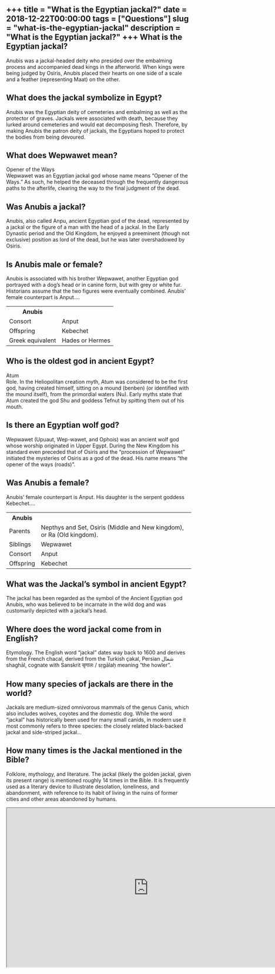 +++
title = "What is the Egyptian jackal?"
date = 2018-12-22T00:00:00
tags = ["Questions"]
slug = "what-is-the-egyptian-jackal"
description = "What is the Egyptian jackal?"
+++
What is the Egyptian jackal?
----------------------------

Anubis was a jackal-headed deity who presided over the embalming process and accompanied dead kings in the afterworld. When kings were being judged by Osiris, Anubis placed their hearts on one side of a scale and a feather (representing Maat) on the other.

What does the jackal symbolize in Egypt?
----------------------------------------

Anubis was the Egyptian deity of cemeteries and embalming as well as the protector of graves. Jackals were associated with death, because they lurked around cemeteries and would eat decomposing flesh. Therefore, by making Anubis the patron deity of jackals, the Egyptians hoped to protect the bodies from being devoured.

What does Wepwawet mean?
------------------------

Opener of the Ways  
Wepwawet was an Egyptian jackal god whose name means “Opener of the Ways.” As such, he helped the deceased through the frequently dangerous paths to the afterlife, clearing the way to the final judgment of the dead.

Was Anubis a jackal?
--------------------

Anubis, also called Anpu, ancient Egyptian god of the dead, represented by a jackal or the figure of a man with the head of a jackal. In the Early Dynastic period and the Old Kingdom, he enjoyed a preeminent (though not exclusive) position as lord of the dead, but he was later overshadowed by Osiris.

Is Anubis male or female?
-------------------------

Anubis is associated with his brother Wepwawet, another Egyptian god portrayed with a dog’s head or in canine form, but with grey or white fur. Historians assume that the two figures were eventually combined. Anubis’ female counterpart is Anput….

<table><tr><th>Anubis</th></tr><tr><td>Consort</td><td>Anput</td></tr><tr><td>Offspring</td><td>Kebechet</td></tr><tr><td>Greek equivalent</td><td>Hades or Hermes</td></tr></table>

Who is the oldest god in ancient Egypt?
---------------------------------------

Atum  
Role. In the Heliopolitan creation myth, Atum was considered to be the first god, having created himself, sitting on a mound (benben) (or identified with the mound itself), from the primordial waters (Nu). Early myths state that Atum created the god Shu and goddess Tefnut by spitting them out of his mouth.

Is there an Egyptian wolf god?
------------------------------

Wepwawet (Upuaut, Wep-wawet, and Ophois) was an ancient wolf god whose worship originated in Upper Egypt. During the New Kingdom his standard even preceded that of Osiris and the “procession of Wepwawet” initiated the mysteries of Osiris as a god of the dead. His name means “the opener of the ways (roads)”.

Was Anubis a female?
--------------------

Anubis’ female counterpart is Anput. His daughter is the serpent goddess Kebechet….

<table><tr><th>Anubis</th></tr><tr><td>Parents</td><td>Nepthys and Set, Osiris (Middle and New kingdom), or Ra (Old kingdom).</td></tr><tr><td>Siblings</td><td>Wepwawet</td></tr><tr><td>Consort</td><td>Anput</td></tr><tr><td>Offspring</td><td>Kebechet</td></tr></table>

What was the Jackal’s symbol in ancient Egypt?
----------------------------------------------

The jackal has been regarded as the symbol of the Ancient Egyptian god Anubis, who was believed to be incarnate in the wild dog and was customarily depicted with a jackal’s head.

Where does the word jackal come from in English?
------------------------------------------------

Etymology. The English word “jackal” dates way back to 1600 and derives from the French chacal, derived from the Turkish çakal, Persian شغال shaghāl, cognate with Sanskrit सृगालः / sṛgālaḥ meaning “the howler”.

How many species of jackals are there in the world?
---------------------------------------------------

Jackals are medium-sized omnivorous mammals of the genus Canis, which also includes wolves, coyotes and the domestic dog. While the word “jackal” has historically been used for many small canids, in modern use it most commonly refers to three species: the closely related black-backed jackal and side-striped jackal…

How many times is the Jackal mentioned in the Bible?
----------------------------------------------------

Folklore, mythology, and literature. The jackal (likely the golden jackal, given its present range) is mentioned roughly 14 times in the Bible. It is frequently used as a literary device to illustrate desolation, loneliness, and abandonment, with reference to its habit of living in the ruins of former cities and other areas abandoned by humans.

<iframe allow="accelerometer; autoplay; clipboard-write; encrypted-media; gyroscope; picture-in-picture" allowfullscreen="" class="__youtube_prefs__  epyt-is-override  no-lazyload" data-no-lazy="1" data-origheight="433" data-origwidth="770" data-skipgform_ajax_framebjll="" height="433" id="_ytid_81526" loading="lazy" src="https://www.youtube.com/embed/0T7ssLKVj8g?enablejsapi=1&autoplay=0&cc_load_policy=0&cc_lang_pref=&iv_load_policy=1&loop=0&modestbranding=0&rel=1&fs=1&playsinline=0&autohide=2&theme=dark&color=red&controls=1&" title="YouTube player" width="770"></iframe>